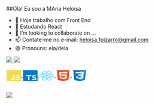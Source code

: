 ##Olá! Eu sou a MAria Heloisa 
- 🔭 Hoje trabalho com Front End
- 🌱 Estudando React
- 👯 I’m looking to collaborate on ...
- 📫 Contate-me no e-mail: heloisa.fpizarro@gmail.com
- 😄 Pronouns: ela/dela

<div>
  <a href="https://github.com/helofpizarro">
  <img height="180em" src="https://github-readme-stats.vercel.app/api?username=helofpizarro&show_icons=true&theme=dracula&include_all_commits=true&count_private=true"/>
  <img height="180em" src="https://github-readme-stats.vercel.app/api/top-langs/?username=helofpizarro&layout=compact&langs_count=7&theme=dracula"/>
</div>
<div style="display: inline_block"><br>
  <img align="center" alt="Helo-Js" height="30" width="40" src="https://raw.githubusercontent.com/devicons/devicon/master/icons/javascript/javascript-plain.svg">
  <img align="center" alt="Helo-Ts" height="30" width="40" src="https://raw.githubusercontent.com/devicons/devicon/master/icons/typescript/typescript-plain.svg">
  <img align="center" alt="Helo-React" height="30" width="40" src="https://raw.githubusercontent.com/devicons/devicon/master/icons/react/react-original.svg">
  <img align="center" alt="Helo-HTML" height="30" width="40" src="https://raw.githubusercontent.com/devicons/devicon/master/icons/html5/html5-original.svg">
  <img align="center" alt="Helo-CSS" height="30" width="40" src="https://raw.githubusercontent.com/devicons/devicon/master/icons/css3/css3-original.svg">
 </div>
  
  ##
  
  <div>
    <a href="https://www.linkedin.com/in/maria-heloisa-folsta-pizarro-204baaa4/" target="_blank"><img src="https://img.shields.io/badge/-LinkedIn-%230077B5?style=for-the-      badge&logo=linkedin&logoColor=white" target="_blank"></a> 
 </div>    

